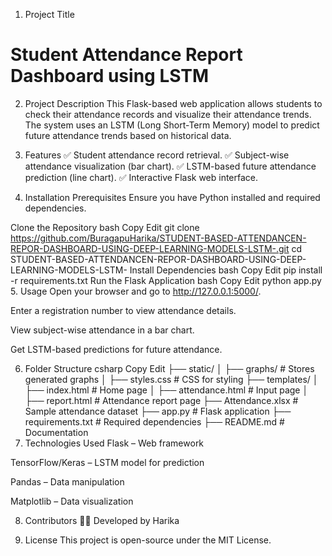 1. Project Title
# Student Attendance Report Dashboard using LSTM

2. Project Description
This Flask-based web application allows students to check their attendance records and visualize their attendance trends. The system uses an LSTM (Long Short-Term Memory) model to predict future attendance trends based on historical data.

3. Features
✅ Student attendance record retrieval.
✅ Subject-wise attendance visualization (bar chart).
✅ LSTM-based future attendance prediction (line chart).
✅ Interactive Flask web interface.

4. Installation
Prerequisites
Ensure you have Python installed and required dependencies.

Clone the Repository
bash
Copy
Edit
git clone https://github.com/BuragapuHarika/STUDENT-BASED-ATTENDANCEN-REPOR-DASHBOARD-USING-DEEP-LEARNING-MODELS-LSTM-.git
cd STUDENT-BASED-ATTENDANCEN-REPOR-DASHBOARD-USING-DEEP-LEARNING-MODELS-LSTM-
Install Dependencies
bash
Copy
Edit
pip install -r requirements.txt
Run the Flask Application
bash
Copy
Edit
python app.py
5. Usage
Open your browser and go to http://127.0.0.1:5000/.

Enter a registration number to view attendance details.

View subject-wise attendance in a bar chart.

Get LSTM-based predictions for future attendance.

6. Folder Structure
csharp
Copy
Edit
├── static/
│   ├── graphs/        # Stores generated graphs
│   ├── styles.css     # CSS for styling
├── templates/
│   ├── index.html     # Home page
│   ├── attendance.html # Input page
│   ├── report.html    # Attendance report page
├── Attendance.xlsx    # Sample attendance dataset
├── app.py            # Flask application
├── requirements.txt   # Required dependencies
├── README.md          # Documentation
7. Technologies Used
Flask – Web framework

TensorFlow/Keras – LSTM model for prediction

Pandas – Data manipulation

Matplotlib – Data visualization

8. Contributors
👨‍💻 Developed by Harika

9. License
This project is open-source under the MIT License.
